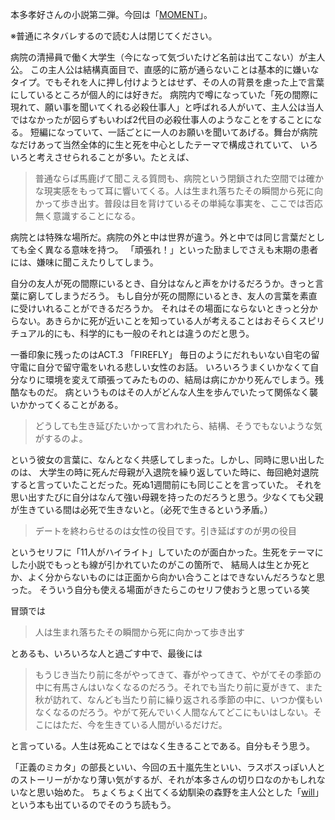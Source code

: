 本多孝好さんの小説第二弾。今回は「[MOMENT](https://www.amazon.co.jp/dp/B00E3PW5YW/)」。

<p class="text-xl text-neutral-400 mb-4">※普通にネタバレするので読む人は閉じてください。</p>

病院の清掃員で働く大学生（今になって気づいたけど名前は出てこない）が主人公。
この主人公は結構真面目で、直感的に筋が通らないことは基本的に嫌いなタイプ。でもそれを人に押し付けようとはせず、その人の背景を慮った上で言葉にしているところが個人的には好きだ。
病院内で噂になっていた「死の間際に現れて、願い事を聞いてくれる必殺仕事人」と呼ばれる人がいて、主人公は当人ではなかったが図らずもいわば2代目の必殺仕事人のようなことをすることになる。
短編になっていて、一話ごとに一人のお願いを聞いてあげる。舞台が病院なだけあって当然全体的に生と死を中心としたテーマで構成されていて、
いろいろと考えさせられることが多い。たとえば、

> 普通ならば馬鹿げて聞こえる質問も、病院という閉鎖された空間では確かな現実感をもって耳に響いてくる。人は生まれ落ちたその瞬間から死に向かって歩き出す。普段は目を背けているその単純な事実を、ここでは否応無く意識することになる。

病院とは特殊な場所だ。病院の外と中は世界が違う。外と中では同じ言葉だとしても全く異なる意味を持つ。
「頑張れ！」といった励ましでさえも末期の患者には、嫌味に聞こえたりしてしまう。

自分の友人が死の間際にいるとき、自分はなんと声をかけるだろうか。きっと言葉に窮してしまうだろう。
もし自分が死の間際にいるとき、友人の言葉を素直に受けいれることができるだろうか。
それはその場面にならないときっと分からない。あきらかに死が近いことを知っている人が考えることはおそらくスピリチュアル的にも、科学的にも一般のそれとは違うのだと思う。

一番印象に残ったのはACT.3 「FIREFLY」
毎日のようにだれもいない自宅の留守電に自分で留守電をいれる悲しい女性のお話。
いろいろうまくいかなくて自分なりに環境を変えて頑張ってみたものの、結局は病にかかり死んでしまう。残酷なものだ。
病というものはその人がどんな人生を歩んでいたって関係なく襲いかかってくることがある。

> どうしても生き延びたいかって言われたら、結構、そうでもないような気がするのよ。

という彼女の言葉に、なんとなく共感してしまった。しかし、同時に思い出したのは、
大学生の時に死んだ母親が入退院を繰り返していた時に、毎回絶対退院すると言っていたことだった。死ぬ1週間前にも同じことを言っていた。
それを思い出すたびに自分はなんて強い母親を持ったのだろうと思う。少なくても父親が生きている間は必死で生きないと。（必死で生きるという矛盾。）

> デートを終わらせるのは女性の役目です。引き延ばすのが男の役目

というセリフに「11人がハイライト」していたのが面白かった。生死をテーマにした小説でもっとも線が引かれていたのがこの箇所で、
結局人は生とか死とか、よく分からないものには正面から向かい合うことはできないんだろうなと思った。
そういう自分も使える場面がきたらこのセリフ使おうと思っている笑

冒頭では

> 人は生まれ落ちたその瞬間から死に向かって歩き出す

とあるも、いろいろな人と過ごす中で、最後には

> もうじき当たり前に冬がやってきて、春がやってきて、やがてその季節の中に有馬さんはいなくなるのだろう。それでも当たり前に夏がきて、また秋が訪れて、なんども当たり前に繰り返される季節の中に、いつか僕もいなくなるのだろう。やがて死んでいく人間なんてどこにもいはしない。そこにはただ、今を生きている人間がいるだけだ。

と言っている。人生は死ぬことではなく生きることである。自分もそう思う。

「正義のミカタ」の部長といい、今回の五十嵐先生といい、ラスボスっぽい人とのストーリーがかなり薄い気がするが、それが本多さんの切り口なのかもしれないなと思い始めた。
ちょくちょく出てくる幼馴染の森野を主人公とした「[will](https://www.amazon.co.jp/dp/B00E3PW61O/)」という本も出ているのでそのうち読もう。
